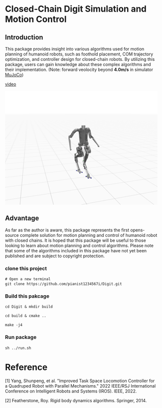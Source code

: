 # Closed-Chain Digit Simulation and Motion Control

## Introduction

This package provides insight into various algorithms used for motion planning of humanoid robots, such as foothold placement, COM trajectory optimization, and controller design for closed-chain robots. By utilizing this package, users can gain knowledge about these complex algorithms and their implementation.  (Note: forward veolocity beyond **4.0m/s** in simulator [MuJoCo](https://mujoco.org/))

[video](https://drive.google.com/file/d/1cLD83HytvqX6r0aE3TzPF23wfX0IMfzw/view?usp=sharing
)
<div align="center">
    <img src="./digit.png">
</div>

## Advantage
As far as the author is aware, this package represents the first opens-source complete solution for motion planning and control of humanoid robot with closed chains. It is hoped that this package will be useful to those looking to learn about motion planning and control algorithms. Please note that some of the algorithms included in this package have not yet been published and are subject to copyright protection.
### clone this project

```
# Open a new terminal
git clone https://github.com/pianist1234567i/Digit.git
```

### Build this pakcage
```
cd Digit & mkdir build
```

```
cd build & cmake ..
```

```
make -j4
```

### Run package
```
sh ../run.sh
```

# Reference

[1] Yang, Shunpeng, et al. "Improved Task Space Locomotion Controller for a Quadruped Robot with Parallel Mechanisms." 2022 IEEE/RSJ International Conference on Intelligent Robots and Systems (IROS). IEEE, 2022.

[2] Featherstone, Roy. Rigid body dynamics algorithms. Springer, 2014.
